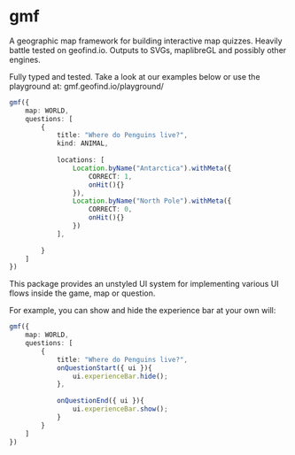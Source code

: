 # gmf

A geographic map framework for building interactive map quizzes. Heavily battle tested on geofind.io. Outputs to SVGs, maplibreGL and possibly other engines. 

Fully typed and tested. Take a look at our examples below or use the playground at: gmf.geofind.io/playground/


```typescript
gmf({
    map: WORLD,
    questions: [
        {
            title: "Where do Penguins live?",
            kind: ANIMAL,
            
            locations: [
                Location.byName("Antarctica").withMeta({
                    CORRECT: 1,
                    onHit(){}
                }),
                Location.byName("North Pole").withMeta({
                    CORRECT: 0,
                    onHit(){}
                })
            ],
            
        }
    ]
})
```

This package provides an unstyled UI system for implementing various UI flows inside the game, map or question.

For example, you can show and hide the experience bar at your own will:
```typescript
gmf({
    map: WORLD,
    questions: [
        {
            title: "Where do Penguins live?",
            onQuestionStart({ ui }){
                ui.experienceBar.hide();
            },
            
            onQuestionEnd({ ui }){
                ui.experienceBar.show();
            }
        }
    ]
})
```